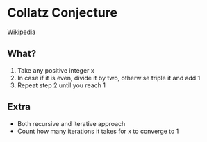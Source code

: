 # Collatz Conjecture

[Wikipedia](https://en.wikipedia.org/wiki/Collatz_conjecture)

## What?
1. Take any positive integer x
1. In case if it is even, divide it by two, otherwise triple it and add 1
1. Repeat step 2 until you reach 1

## Extra
* Both recursive and iterative approach
* Count how many iterations it takes for x to converge to 1
